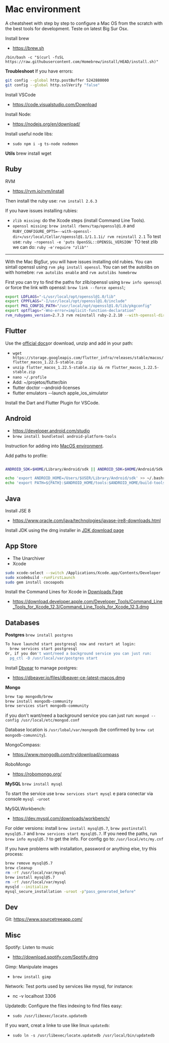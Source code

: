 # Mac environment

A cheatsheet with step by step to configure a Mac OS from the scratch with the best tools for development. Teste on latest Big Sur Osx.

Install brew
* https://brew.sh

`/bin/bash -c "$(curl -fsSL https://raw.githubusercontent.com/Homebrew/install/HEAD/install.sh)"`

**Troubleshoot**
If you have errors:
```sh
git config --global http.postBuffer 5242880000
git config --global http.sslVerify "false" 
```

Install VSCode
* https://code.visualstudio.com/Download

Install Node:
* https://nodejs.org/en/download/

Install useful node libs:
* `sudo npm i -g ts-node nodemon`

**Utils**
brew install wget

## Ruby

RVM
* https://rvm.io/rvm/install

Then install the ruby use: 
`rvm install 2.6.3`

If you have issues installing rubies:
* `zlib missing`: do the Xcode steps (install Command Line Tools).
* `openssl missing`:  `brew install rbenv/tap/openssl@1.0` and `RUBY_CONFIGURE_OPTS=--with-openssl-dir=/usr/local/Cellar/openssl@1.1/1.1.1i/ rvm reinstall 2.1`
To test use: `ruby -ropenssl -e 'puts OpenSSL::OPENSSL_VERSION'`
TO test zlib we can do: `ruby -e'require "zlib"'`

----

With the Mac BigSur, you will have issues installing old rubies.
You can sintall openssl using `rvm pkg install openssl`.
You can set the autolibs on with homebre: `rvm autolibs enable` and `rvm autolibs homebrew`

First you can try to find the paths for zlib/openssl using `brew info openssql` or force the link with openssl: `brew link --force openssl`;

```sh
export LDFLAGS="-L/usr/local/opt/openssl@1.0/lib"
export CPPFLAGS="-I/usr/local/opt/openssl@1.0/include"
export PKG_CONFIG_PATH="/usr/local/opt/openssl@1.0/lib/pkgconfig"
export optflags="-Wno-error=implicit-function-declaration"
rvm_rubygems_version=2.7.3 rvm reinstall ruby-2.2.10 --with-openssl-dir=/usr/local/Cellar/openssl@1.0/1.0.2t --with-openssl-lib=/usr/local/Cellar/openssl@1.0/1.0.2t/lib --with-openssl-include=/usr/local/Cellar/openssl@1.0/1.0.2t/include
```


## Flutter

Use the [official docs](https://flutter.dev/docs/get-started/install/macos)or download, unzip and add in your path:
* `wget https://storage.googleapis.com/flutter_infra/releases/stable/macos/flutter_macos_1.22.5-stable.zip`
* `unzip flutter_macos_1.22.5-stable.zip && rm flutter_macos_1.22.5-stable.zip`
* `nano ~/.profile`
* Add: ~/projetos/flutter/bin
* flutter doctor --android-licenses
* flutter emulators --launch apple_ios_simulator


Install the Dart and Flutter Plugin for VSCode.

## Android

* https://developer.android.com/studio
* `brew install bundletool android-platform-tools`

Instruction for adding into [MacOS environment](https://docs.expo.io/workflow/android-studio-emulator/).


Add paths to profile:
```sh

ANDROID_SDK=$HOME/Library/Android/sdk || ANDROID_SDK=$HOME/Android/Sdk

echo 'export ANDROID_HOME=/Users/$USER/Library/Android/sdk' >> ~/.bashrc
echo 'export PATH=${PATH}:$ANDROID_HOME/tools:$ANDROID_HOME/build-tools/28.0.3' >> ~/.bashrc
```

## Java

Install JSE 8 
* https://www.oracle.com/java/technologies/javase-jre8-downloads.html

Install JDK using the dmg installer in [JDK download page](https://www.oracle.com/java/technologies/javase-jdk15-downloads.html)


## App Store

* The Unarchiver
* Xcode

```sh
sudo xcode-select --switch /Applications/Xcode.app/Contents/Developer
sudo xcodebuild -runFirstLaunch
sudo gem install cocoapods
```

Install the Command Lines for Xcode in [Downloads Page](https://developer.apple.com/download/more/?=xcode)
* https://download.developer.apple.com/Developer_Tools/Command_Line_Tools_for_Xcode_12.3/Command_Line_Tools_for_Xcode_12.3.dmg



## Databases

**Postgres**
`brew install postgres`

```sh
To have launchd start postgresql now and restart at login:
  brew services start postgresql
Or, if you don't want/need a background service you can just run:
  pg_ctl -D /usr/local/var/postgres start
```

Install [Dbvear](https://dbeaver.io/download/) to manage postgres:
* https://dbeaver.io/files/dbeaver-ce-latest-macos.dmg


**Mongo**

```sh
brew tap mongodb/brew
brew install mongodb-community
brew services start mongodb-community
```

if you don't want/need a background service you can just run:
  `mongod --config /usr/local/etc/mongod.conf`

Database location is `/usr/lobal/var/mongodb` (be confirmed by `brew cat mongodb-comunnity`).

MongoCompass:
* https://www.mongodb.com/try/download/compass

RoboMongo
* https://robomongo.org/

**MySQL**
`brew install mysql`

To start the service use `brew services start mysql` e para conectar via console `mysql -uroot`

MySQLWorkbench:
* https://dev.mysql.com/downloads/workbench/


For older versions: install `brew install mysql@5.7`, `brew postinstall mysql@5.7` and 
`brew services start mysql@5.7`.
If you need the paths, run `brew info mysql@5.7` to get the info.
For config go to: `/usr/local/etc/my.cnf`

If you have problems with installation, password or anything else, try this process:
```sh
brew remove mysql@5.7
brew cleanup
rm -rf /usr/local/var/mysql
brew install mysql@5.7
rm -rf /usr/local/var/mysql
mysqld --initialize
mysql_secure_installation -uroot -p"pass_generated_before"
```


## Dev

Git:
https://www.sourcetreeapp.com/


## Misc

Spotify: Listen to music
* http://download.spotify.com/Spotify.dmg

Gimp: Manipulate images
* `brew install gimp`

Network:
Test ports used by services like mysql, for instance:
* nc -v localhost 3306


Updatedb:
Configure the files indexing to find files easy:
* `sudo /usr/libexec/locate.updatedb`

If you want, creat a linke to use like linux `updatedb`:
* `sudo ln -s /usr/libexec/locate.updatedb /usr/local/bin/updatedb`



